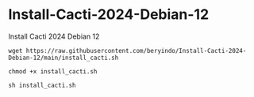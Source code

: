 # Install-Cacti-2024-Debian-12
Install Cacti 2024 Debian 12

```
wget https://raw.githubusercontent.com/beryindo/Install-Cacti-2024-Debian-12/main/install_cacti.sh
```
```
chmod +x install_cacti.sh
```
```
sh install_cacti.sh
```
